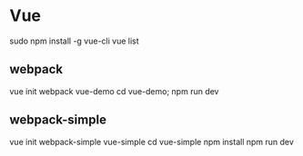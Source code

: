 # Vue
sudo npm install -g vue-cli
vue list
## webpack
vue init webpack vue-demo
cd vue-demo; npm run dev

## webpack-simple
vue init webpack-simple vue-simple
cd vue-simple
npm install
npm run dev

